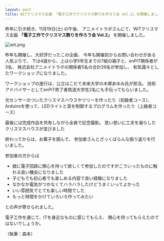 ```yaml
---
layout: post
title: WiTクリスマス企画 「電子工作でクリスマス飾りを作ろう会 Vol.2」を開催しました
---
```


昨年に引き続き、11月19日(土) の午後、
アニメイトラボさんにて、WiTクリスマス企画
**「電子工作でクリスマス飾りを作ろう会 Vol.2」**
を開催しました。

![wit.png]({{site.baseurl}}/images/wit.png)

昨年も開催し、大好評だったこの企画、
今年も開催前からお問い合わせがある人気ぶりで、
下は4歳から、上は小学5年生までの7組の親子と、enPiT関係者が3名、
株式会社アニメイトラボの関係者5名の合計26名が参加し、
和気藹々としたワークショップになりました。

ワークショップの進行は、公立はこだて未来大学の木塚あゆみ氏が担当。
技術アドバイザーとしてenPiT修了者筑波大学生2名にも手伝ってもらいました。

光センサーのついたクリスマスハウスやツリーを作ったり（初級者コース）、
Arduinoを使って、LEDライトと音を制御するプログラムを作ったり（上級者コース）

最後には完成作品を共有しながら全員で記念撮影。
思い思いに工夫を凝らしたクリスマスハウスが並びました

終わってからは、お菓子を囲んで、
参加者さんとざっくばらんな振り返りを行いました。

参加者の方からは

* 娘に電子回路に関心を持って欲しくて参加したのですがこういったものに触れる良い機会になりました
* 子どもでも初心者でも楽しめる内容で良い経験になりました
* なかなか電気がつかなくてハラハラしたけどうまくいってよかった
* いい雰囲気でとても楽しい時間でした
* もっと時間をかけていろいろ作ってみたい

との声が寄せられました。

電子工作を通じて、ITを身近なものに感じてもらえ、
関心を持ってもらえたのではないでしょうか。

（執筆：森本）
